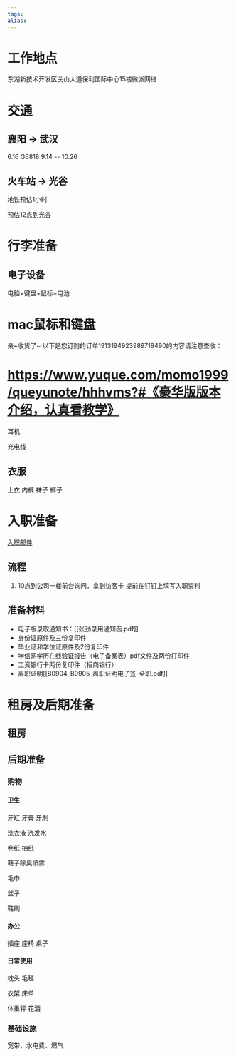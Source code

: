 ```yaml
---
tags: 
alias:
---
```


# 工作地点

东湖新技术开发区关山大道保利国际中心15楼微派网络

# 交通
## 襄阳 -> 武汉
6.16 G6818  9.14 -- 10.26

## 火车站 -> 光谷 

地铁预估1小时

预估12点到光谷

# 行李准备

## 电子设备

电脑+键盘+鼠标+电池

mac鼠标和键盘
==
亲~收货了~
以下是您订购的订单1913194923989718490的内容请注意查收：

https://www.yuque.com/momo1999/queyunote/hhhvms?#《豪华版版本介绍，认真看教学》
==
耳机

充电线

## 衣服

上衣
内裤
袜子
裤子



# 入职准备

[入职邮件](https://mail.qq.com/cgi-bin/frame_html?sid=jx5vmdax3VHbGiBE&r=02eda6b614fba36ab1ab29965782d93a&lang=zh)

## 流程

1. 10点到公司一楼前台询问，拿到访客卡
提前在钉钉上填写入职资料


## 准备材料

- 电子版录取通知书：[[张劲录用通知函.pdf]]
- 身份证原件及三份复印件
- 毕业证和学位证原件及2份复印件
- 学信网学历在线验证报告（电子备案表）pdf文件及两份打印件
- 工资银行卡两份复印件（招商银行）
- 离职证明[[B0904_B0905_离职证明电子签-全职.pdf]]

# 租房及后期准备

## 租房




## 后期准备
### 购物
#### 卫生
牙缸
牙膏
牙刷

洗衣液
洗发水

卷纸
抽纸

鞋子除臭喷雾

毛巾

盆子

鞋刷

#### 办公
插座
座椅
桌子

#### 日常使用

枕头
毛毯

衣架
床单

体重秤
花洒




### 基础设施

宽带、水电费、燃气



